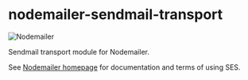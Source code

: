 # nodemailer-sendmail-transport

![Nodemailer](https://raw.githubusercontent.com/nodemailer/nodemailer/master/assets/nm_logo_200x136.png)

Sendmail transport module for Nodemailer.

See [Nodemailer homepage](https://nodemailer.com/transports/sendmail/) for documentation and terms of using SES.
